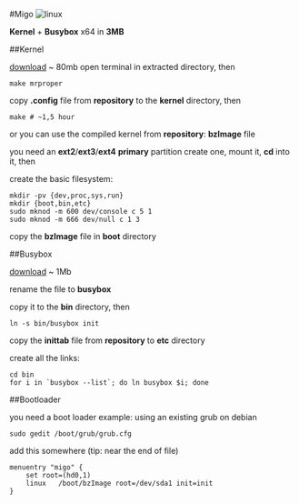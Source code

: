 #Migo ![linux](http://dev.nepomuk.semanticdesktop.org/download/static/linux.png)

**Kernel** + **Busybox** x64 in **3MB**

##Kernel

[download](https://www.kernel.org/pub/linux/kernel/v4.x/linux-4.1.3.tar.xz) ~ 80mb
open terminal in extracted directory, then
	
	make mrproper

copy **.config** file from **repository** to the **kernel** directory, then

	make # ~1,5 hour

or you can use the compiled kernel from **repository**: **bzImage** file

you need an **ext2**/**ext3**/**ext4** **primary** partition
create one, mount it, **cd** into it, then

create the basic filesystem:

	mkdir -pv {dev,proc,sys,run}
	mkdir {boot,bin,etc}
	sudo mknod -m 600 dev/console c 5 1
	sudo mknod -m 666 dev/null c 1 3

copy the **bzImage** file in **boot** directory


##Busybox

[download](http://www.busybox.net/downloads/binaries/latest/busybox-x86_64) ~ 1Mb

rename the file to **busybox**

copy it to the **bin** directory, then

	ln -s bin/busybox init

copy the **inittab** file from **repository** to **etc** directory

create all the links:

	cd bin
	for i in `busybox --list`; do ln busybox $i; done

##Bootloader

you need a boot loader
example: using an existing grub on debian

	sudo gedit /boot/grub/grub.cfg

add this somewhere (tip: near the end of file)

	menuentry "migo" {
		set root=(hd0,1)
		linux   /boot/bzImage root=/dev/sda1 init=init
	}
